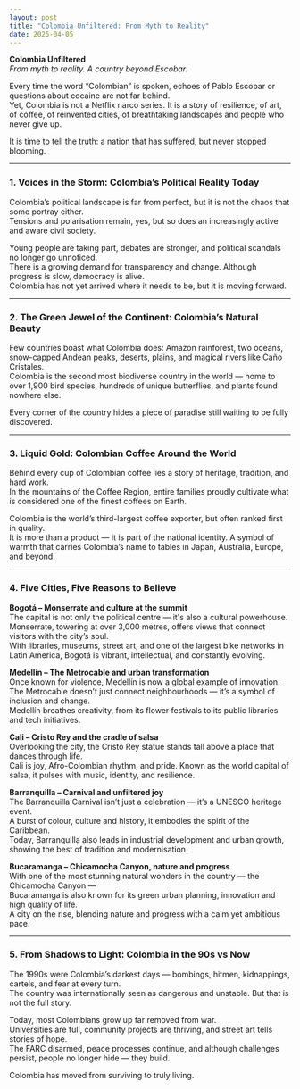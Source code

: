```yaml
---
layout: post
title: "Colombia Unfiltered: From Myth to Reality"
date: 2025-04-05
---
```


**Colombia Unfiltered**  
*From myth to reality. A country beyond Escobar.*

Every time the word “Colombian” is spoken, echoes of Pablo Escobar or questions about cocaine are not far behind.  
Yet, Colombia is not a Netflix narco series. It is a story of resilience, of art, of coffee, of reinvented cities, of breathtaking landscapes and people who never give up.

It is time to tell the truth: a nation that has suffered, but never stopped blooming.

---

### 1. Voices in the Storm: Colombia’s Political Reality Today

Colombia’s political landscape is far from perfect, but it is not the chaos that some portray either.  
Tensions and polarisation remain, yes, but so does an increasingly active and aware civil society.

Young people are taking part, debates are stronger, and political scandals no longer go unnoticed.  
There is a growing demand for transparency and change. Although progress is slow, democracy is alive.  
Colombia has not yet arrived where it needs to be, but it is moving forward.

---

### 2. The Green Jewel of the Continent: Colombia’s Natural Beauty

Few countries boast what Colombia does: Amazon rainforest, two oceans, snow-capped Andean peaks, deserts, plains, and magical rivers like Caño Cristales.  
Colombia is the second most biodiverse country in the world — home to over 1,900 bird species, hundreds of unique butterflies, and plants found nowhere else.

Every corner of the country hides a piece of paradise still waiting to be fully discovered.

---

### 3. Liquid Gold: Colombian Coffee Around the World

Behind every cup of Colombian coffee lies a story of heritage, tradition, and hard work.  
In the mountains of the Coffee Region, entire families proudly cultivate what is considered one of the finest coffees on Earth.

Colombia is the world’s third-largest coffee exporter, but often ranked first in quality.  
It is more than a product — it is part of the national identity. A symbol of warmth that carries Colombia’s name to tables in Japan, Australia, Europe, and beyond.

---

### 4. Five Cities, Five Reasons to Believe

**Bogotá – Monserrate and culture at the summit**  
The capital is not only the political centre — it's also a cultural powerhouse.  
Monserrate, towering at over 3,000 metres, offers views that connect visitors with the city’s soul.  
With libraries, museums, street art, and one of the largest bike networks in Latin America, Bogotá is vibrant, intellectual, and constantly evolving.

**Medellín – The Metrocable and urban transformation**  
Once known for violence, Medellín is now a global example of innovation.  
The Metrocable doesn’t just connect neighbourhoods — it’s a symbol of inclusion and change.  
Medellín breathes creativity, from its flower festivals to its public libraries and tech initiatives.

**Cali – Cristo Rey and the cradle of salsa**  
Overlooking the city, the Cristo Rey statue stands tall above a place that dances through life.  
Cali is joy, Afro-Colombian rhythm, and pride. Known as the world capital of salsa, it pulses with music, identity, and resilience.

**Barranquilla – Carnival and unfiltered joy**  
The Barranquilla Carnival isn’t just a celebration — it’s a UNESCO heritage event.  
A burst of colour, culture and history, it embodies the spirit of the Caribbean.  
Today, Barranquilla also leads in industrial development and urban growth, showing the best of tradition and modernisation.

**Bucaramanga – Chicamocha Canyon, nature and progress**  
With one of the most stunning natural wonders in the country — the Chicamocha Canyon —  
Bucaramanga is also known for its green urban planning, innovation and high quality of life.  
A city on the rise, blending nature and progress with a calm yet ambitious pace.

---

### 5. From Shadows to Light: Colombia in the 90s vs Now

The 1990s were Colombia’s darkest days — bombings, hitmen, kidnappings, cartels, and fear at every turn.  
The country was internationally seen as dangerous and unstable. But that is not the full story.

Today, most Colombians grow up far removed from war.  
Universities are full, community projects are thriving, and street art tells stories of hope.  
The FARC disarmed, peace processes continue, and although challenges persist, people no longer hide — they build.

Colombia has moved from surviving to truly living.
